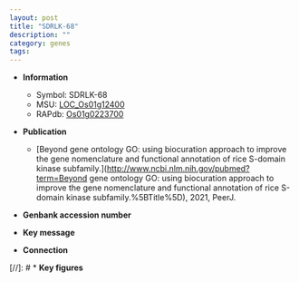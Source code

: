 ```yaml
---
layout: post
title: "SDRLK-68"
description: ""
category: genes
tags: 
---
```


* **Information**  
    + Symbol: SDRLK-68  
    + MSU: [LOC_Os01g12400](http://rice.uga.edu/cgi-bin/ORF_infopage.cgi?orf=LOC_Os01g12400)  
    + RAPdb: [Os01g0223700](https://rapdb.dna.affrc.go.jp/locus/?name=Os01g0223700)  

* **Publication**  
    + [Beyond gene ontology GO: using biocuration approach to improve the gene nomenclature and functional annotation of rice S-domain kinase subfamily.](http://www.ncbi.nlm.nih.gov/pubmed?term=Beyond gene ontology GO: using biocuration approach to improve the gene nomenclature and functional annotation of rice S-domain kinase subfamily.%5BTitle%5D), 2021, PeerJ.

* **Genbank accession number**  

* **Key message**  

* **Connection**  

[//]: # * **Key figures**  


